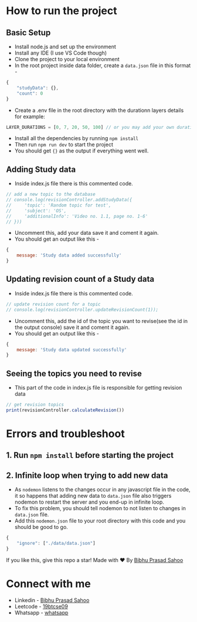 # How to run the project

## Basic Setup
- Install node.js and set up the environment
- Install any IDE (I use VS Code though)
- Clone the project to your local environment
- In the root project inside data folder, create a `data.json` file in this format - 
```js
{
    "studyData": {},
    "count": 0
}
```

- Create a .env file in the root directory with the durationn layers details for example:
```js
LAYER_DURATIONS = [0, 7, 20, 50, 100] // or you may add your own duration layers
```
- Install all the dependencies by running `npm install`
- Then run `npm run dev` to start the project
- You should get `{}` as the output if everything went well.

## Adding Study data
- Inside index.js file there is this commented code. 
```js
// add a new topic to the database
// console.log(revisionController.addStudyData({
//     'topic': 'Random topic for test',
//     'subject': 'OS',
//     'additionalInfo': 'Video no. 1.1, page no. 1-6'
// }))
```
- Uncomment this, add your data save it and coment it again.
- You should get an output like this - 
```js
{
    message: 'Study data added successfully'
}
```

## Updating revision count of a Study data
- Inside index.js file there is this commented code. 
```js
// update revision count for a topic
// console.log(revisionController.updateRevisionCount(1));
```
- Uncomment this, add the id of the topic you want to revise(see the id in the output console) save it and coment it again.
- You should get an output like this - 
```js
{
    message: 'Study data updated successfully'
}
```

## Seeing the topics you need to revise
- This part of the code in index.js file is responsible for getting revision data  
```js
// get revision topics
print(revisionController.calculateRevision())
```

# Errors and troubleshoot
## 1. Run `npm install` before starting the project
## 2. Infinite loop when trying to add new data
- As `nodemon` listens to the changes occur in any javascript file in the code, it so happens that adding new data to `data.json` file also triggers nodemon to restart the server and you end-up in infinite loop.
- To fix this problem, you should tell nodemon to not listen to changes in `data.json` file.
- Add this `nodemon.json` file to your root directory with this code and you should be good to go.
```js
{
    "ignore": ["./data/data.json"]
}
```

If you like this, give this repo a star! 
Made with ❤️ By [Bibhu Prasad Sahoo](https://linkedin.com/in/bibhuprasadsahoo)

# Connect with me
- Linkedin - [Bibhu Prasad Sahoo](https://linkedin.com/in/bibhuprasadsahoo)
- Leetcode - [19btcse09](https://leetcode.com/u/19btcse09)
- Whatsapp - [whatsapp](https://wa.me/7735605546)